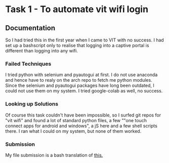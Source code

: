 # Task 1 - To automate vit wifi login

## Documentation

So I had tried this in the first year when I came to VIT with no success. I had set up a bashscript only to realise that logging into a captive portal is different than logging into any wifi.

### Failed Techniques

I tried python with selenium and pyautogui at first. I do not use anaconda and hence have to realy on the arch repo to fetch me python modules. Since the selenium and pyautogui packages have long been outdated, I could not use them on my system. I tried google-colab as well, no success.

### Looking up Solutions

Of course this task couldn't have been impossible, so I surfed git repos for "vit wifi" and found a lot of standard python files, a few ""one touch connect apps for android and windows", a jS here and a few shell scripts there. I ran what I could on my system, but none of them worked.

### Submission

My file submission is a bash translation of [this.](https://github.com/awasthishubh/VIT-WiFi-autoConnect/blob/master/connect.bat)
